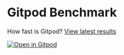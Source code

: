 # Gitpod Benchmark

How fast is Gitpod? [View latest results](https://jan.tools/gitpod-benchmark/)

[![Open in Gitpod](https://gitpod.io/button/open-in-gitpod.svg)](https://gitpod.io/#https://github.com/jankeromnes/gitpod-benchmark)
